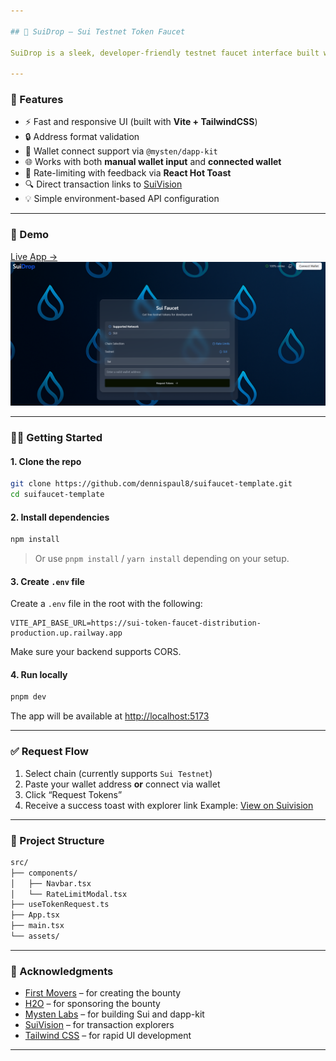 ```yaml
---

## 🌊 SuiDrop – Sui Testnet Token Faucet

SuiDrop is a sleek, developer-friendly testnet faucet interface built with **Vite + React** and powered by **Sui's blockchain infrastructure**. Developers can request testnet tokens using their wallet address or directly connect their wallet via Mysten's dapp-kit integration.

---
```


### 🚀 Features

* ⚡ Fast and responsive UI (built with **Vite + TailwindCSS**)
* 🔒 Address format validation
* 🔗 Wallet connect support via `@mysten/dapp-kit`
* 🌐 Works with both **manual wallet input** and **connected wallet**
* 🚫 Rate-limiting with feedback via **React Hot Toast**
* 🔍 Direct transaction links to [SuiVision](https://suivision.xyz/)
* 💡 Simple environment-based API configuration

---
### 📸 Demo

[Live App →](https://suifaucet-template.vercel.app)
![preview](./screenshot.png)

---

### 🧑‍💻 Getting Started

#### 1. Clone the repo

```bash
git clone https://github.com/dennispaul8/suifaucet-template.git
cd suifaucet-template
```

#### 2. Install dependencies

```bash
npm install
```

> Or use `pnpm install` / `yarn install` depending on your setup.

#### 3. Create `.env` file

Create a `.env` file in the root with the following:

```env
VITE_API_BASE_URL=https://sui-token-faucet-distribution-production.up.railway.app
```

Make sure your backend supports CORS.

#### 4. Run locally

```bash
pnpm dev
```

The app will be available at [http://localhost:5173](http://localhost:5173)

---

### ✅ Request Flow

1. Select chain (currently supports `Sui Testnet`)
2. Paste your wallet address **or** connect via wallet
3. Click “Request Tokens”
4. Receive a success toast with explorer link
   Example: [View on Suivision](https://suivision.xyz/txblock/0x123...)

---

### 📁 Project Structure

```bash
src/
├── components/
│   ├── Navbar.tsx
│   └── RateLimitModal.tsx
├── useTokenRequest.ts
├── App.tsx
├── main.tsx
└── assets/
```

---

### 🙌 Acknowledgments

* [First Movers](https://x.com/firstmovers_) – for creating the bounty
* [H2O](https://x.com/H2oNodes) – for sponsoring the bounty
* [Mysten Labs](https://mystenlabs.com/) – for building Sui and dapp-kit
* [SuiVision](https://suivision.xyz/) – for transaction explorers
* [Tailwind CSS](https://tailwindcss.com/) – for rapid UI development

---
